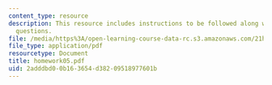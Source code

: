 ```yaml
---
content_type: resource
description: This resource includes instructions to be followed along with the homework
  questions.
file: /media/https%3A/open-learning-course-data-rc.s3.amazonaws.com/21h-802-modern-latin-america-1808-present-revolution-dictatorship-democracy-spring-2005/2adddbd00b163654d38209518977601b_homework05.pdf
file_type: application/pdf
resourcetype: Document
title: homework05.pdf
uid: 2adddbd0-0b16-3654-d382-09518977601b
---
```

